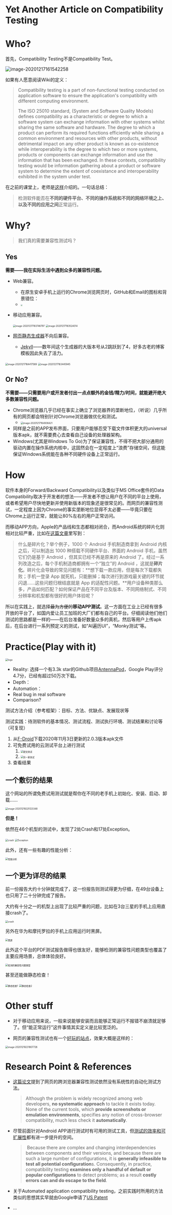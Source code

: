 # Yet Another Article on Compatibility Testing

# Who?

首先，Compatibility Testing不是Compatibility Test。

![image-20201217161542258](report.assets/image-20201217161542258.png)

如果有人愿意阅读Wiki的定义：

>   Compatibility testing is a part of non-functional testing conducted on application software to ensure the application's compatibility with different computing environment.
>
>   The ISO 25010 standard, (System and Software Quality Models) defines compatibility as a characteristic or degree to which a software system can exchange information with other systems whilst sharing the same software and hardware. The degree to which a product can perform its required functions efficiently while sharing a common environment and resources with other products, without detrimental impact on any other product is known as co-existence while interoperability is the degree to which two or more systems, products or components can exchange information and use the information that has been exchanged. In these contexts, compatibility testing would be information gathering about a product or software system to determine the extent of coexistance and interoperability exhibited in the system under test.

在之前的课堂上，老师是[这样](https://st-intro.pblo.gq/ch4/04-03-user-friendly-testing#compatibility-testing)介绍的。一句话总结：

>   ​	检测软件能否在**不同的硬件平台、不同的操作系统和不同的网络环境之上、以及不同的应用之间**正常运行。

# Why?

>   我们真的需要兼容性测试吗？

## Yes

**需要——我在实际生活中遇到众多的兼容性问题。**

-   Web兼容。
    -   在原生安卓手机上运行的Chrome浏览网页时，GitHub和Email的图标和背景错位：
    -   <img src="report.assets/chromeOnAndroid.png" style="zoom: 33%;" />
    
-   移动应用兼容。

    <img src="report.assets/image-20201217183746797.png" alt="image-20201217183746797" style="zoom:50%;" />

    <img src="report.assets/image-20201217163524014.png" alt="image-20201217163524014" style="zoom:50%;" />


-   [网页静态生成器](https://github.com/stkevintan/canoe-blog)不向后兼容。
    -   [Jekyll](https://jekyllrb.com/)——数年间这个生成器的大版本号从2跳跃到了4，好多古老的博客模板因此失去了活力。
    

<img src="report.assets/image-20201217164417569.png" alt="image-20201217164417569" style="zoom:50%;" />
   <img src="report.assets/image-20201217163445945.png" alt="image-20201217163445945" style="zoom:50%;" />

## Or No?

**不需要——只需要用户或开发者付出一点点额外的金钱/精力/时间，就能避开绝大多数兼容性问题。**

-   Chrome浏览器几乎已经在事实上确立了浏览器界的垄断地位，（听说）几乎所有的网页都会特别针对Chrome浏览器做优化和测试。
    -   <img src="report.assets/image-20201217164936421.png" alt="image-20201217164936421" style="zoom:50%;" />
-   同样是之前的APP发布界面，只要用户能够忍受下载文件体积更大的universal版本apk，就不需要费心去查看自己设备的处理器架构。
-   Windows(尤其是Windows To Go)为了保证兼容性，不得不把大部分通用的驱动内置在操作系统内核中，这固然会在一定程度上“浪费”存储空间，但这能保证Windows系统能在各种不同硬件设备上正常运行。

# How

软件本身的Forward/Backward Compatibility以及类似于MS Office套件的Data Compatibility取决于开发者的想法——开发者不想让用户在不同的平台上使用，或者希望用户尽快地更新并使用新版本的现象还是很常见的。而网页的兼容性测试，一定程度上因为Chrome的事实垄断地位显得不太必要——毕竟只要在Chrome上运行正常，就能让80%左右的用户正常访问。

而移动APP方向，Apple的产品线和生态都相对闭合，而Android系统的碎片化则相对比较严重，比如在[这篇文章](https://new.qq.com/omn/20191015/20191015A03JFM00.html)里写到：

>   什么是碎片化？举个例子，1000 个 Android 手机制造商拿到 Android 内核之后，可以制造出 1000 种搭载不同硬件平台、界面的 Android 手机，虽然它们仍是基于 Android ，但其实已经不再是原来的 Android 了。经过一系列改造之后，每个手机制造商都拥有一个“独立”的 Android ，这就是**碎片化**。碎片化会导致的常见问题有：**想下载一款应用，但是每次下载都失败；手机一登录 App 就死机，只能删掉；每次进行到游戏最关键的环节就闪退……这些问题归根结底就是 App 的适配性问题。**用户设备种类那么多，产品如何匹配？如何保证产品在不同平台及版本、不同网络制式、不同分辨率和机型都有很好的用户体验呢？

所以在实践上，就选择~~最为方便的~~**移动APP测试**。这一方面在工业上已经有很多开放的平台了，如国内爱让员工加班的大厂们都有自己的平台。仔细阅读他们他们测试的思路都是一样的——在后台准备好数量众多的真机，然后等用户上传apk后，在后台进行一系列预定义的测试，如“AI遍历UI”，“Monky测试”等。

# Practice(Play with it)

<img src="report.assets/image-20201219222112016.png" alt="logo" style="zoom:50%;" />

-   Reality:  选择一个有3.3k star的Github项目[AntennaPod](https://antennapod.org/)，Google Play评分4.7分，已经有超过50万次下载。
-   Depth：
-   Automation：
-   Real bug in real software
-   Comparison?

测试方法介绍（参考框架）：目标、方法、优缺点、发展现状等

测试实践：待测软件的基本情况、测试流程、测试执行环境、测试结果和讨论等（可复现）

1.  从[F-Droid](https://f-droid.org/packages/de.danoeh.antennapod/)下载2020年11月3日更新的2.0.3版本apk文件
2.  可免费试用的云测试平台上进行测试
    1.  <img src="report.assets/image-20201219223520058.png" alt="提交测试" style="zoom:50%;" />
    2.  <img src="report.assets/image-20201219224118459.png" alt="另一家测试" style="zoom:50%;" />
3.  查看结果

## 一个敷衍的结果

这个网站的所谓免费试用测试就是帮你在不同的老手机上初始化、安装、启动、卸载……

<img src="report.assets/image-20201219225123348.png" alt="image-20201219225123348" style="zoom:50%;" />

**但是！**

依然在46个机型的测试中，发现了2处Crash和17处Exception。

<img src="report.assets/image-20201219225426439.png" alt="crash" style="zoom:50%;" />

<img src="report.assets/image-20201219225508605.png" alt="Exception" style="zoom: 50%;" />

此外，还有一些有趣的性能分析：

<img src="report.assets/image-20201219225611834.png" alt="性能分析" style="zoom:50%;" />

## 一个更为详尽的结果

前一份报告大约十分钟就完成了，这一份报告则测试得更为仔细，在49台设备上也只用了二十分钟完成了报告。

大约有十分之一的机型上出现了比较严重的问题，比如在3台三星的手机上应用直接crash了。

<img src="report.assets/image-20201219230226875.png" alt="crash" style="zoom:50%;" />

另外在华为和摩托罗拉的手机上应用运行时黑屏。

<img src="report.assets/image-20201219230322085.png" alt="黑屏" style="zoom:50%;" />

此外这个平台的PDF测试报告做得也很友好，能够检测的兼容性问题类型也覆盖了主要应用场景，总体体验良好。

<img src="report.assets/image-20201219230520272.png" alt="检测的兼容性问题类型" style="zoom:50%;" />

甚至还能做静态检查！

<img src="report.assets/image-20201219231100323.png" alt="静态检查1" style="zoom:50%;" />

<img src="report.assets/image-20201219231203314.png" alt="静态检查2" style="zoom:50%;" />

# Other stuff

-   对于移动应用来说，一般来说能够安装而且能够正常运行不报错不崩溃就足够了。但“能正常运行”这件事情其实定义是比较宽泛的。

-   网页的兼容性测试也有一个[好玩的站点](https://www.browserling.com/)，效果大概是这样的：

<img src="report.assets/image-20201219231807726.png" alt="image-20201219231807726" style="zoom:50%;" />

# Research Point & References

-   [这篇论文](https://dl.acm.org/doi/abs/10.1145/1985793.1985870)提到了网页的跨浏览器兼容性测试依然没有系统性的自动化测试方法。

    >   Although the problem is widely recognized among web developers, **no systematic approach** to tackle it exists today. None of the current tools, which **provide screenshots or emulation environments**, specifies any notion of cross-browser compatibility, much less check it **automatically**.

-   尽管前面针对Android APP进行测试时有可用的测试工具，但[测试的效率和可扩展性](https://dl.acm.org/doi/abs/10.1145/1390630.1390640)都有进一步提升的空间。

    >   ​	Because there are complex and changing interdependencies between components and their versions, and because there are such a large number of configurations, it is **generally infeasible to test all potential configuration**s. Consequently, in practice, compatibility testing **examines only a handful of default or popular configurations** to detect problems; as a result **costly errors can and do escape to the field**.

-   关于Automated application compatibility testing，之前实践时所用的方法类似的思想其实早就由Google申请了[US Patent](https://patents.google.com/patent/US8996988B2/en)

-   ...

    

